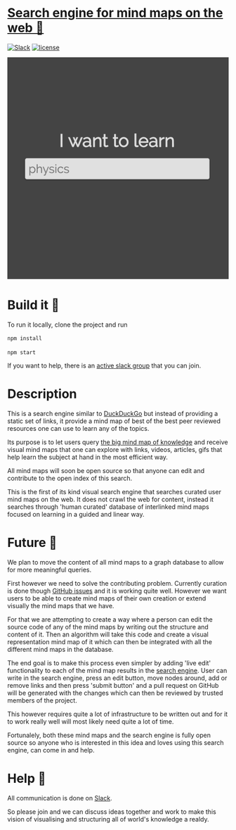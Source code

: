 # [Search engine for mind maps on the web 🚀](https://learn-anything.xyz)

[![Slack](https://img.shields.io/badge/Slack-channel-green.svg)](https://knowledge-map.slack.com/)
[![license](https://img.shields.io/github/license/mashape/apistatus.svg)](https://github.com/nikitavoloboev/knowledge-map-search-engine/blob/master/LICENSE)

<img width="600" alt="img" src="https://raw.githubusercontent.com/stylekit/img/master/i_want_to_learn.mp4.gif">


# Build it 🚀

To run it locally, clone the project and run 

```
npm install

npm start
```

If you want to help, there is an [active slack group](https://knowledge-map.slack.com/) that you can join.


# Description

This is a search engine similar to [DuckDuckGo](https://duckduckgo.com/) but instead of providing a static set of links, it provide a mind map of best of the best peer reviewed resources one can use to learn any of the topics.

Its purpose is to let users query [the big mind map of knowledge](https://github.com/nikitavoloboev/learn-anything) and receive visual mind maps that one can explore with links, videos, articles, gifs that help learn the subject at hand in the most efficient way.

All mind maps will soon be open source so that anyone can edit and contribute to the open index of this search. 

This is the first of its kind visual search engine that searches curated user mind maps on the web. It does not crawl the web for content, instead it searches through 'human curated' database of interlinked mind maps focused on learning in a guided and linear way.


# Future 🔭

We plan to move the content of all mind maps to a graph database to allow for more meaningful queries. 

First however we need to solve the contributing problem. Currently curation is done though [GitHub issues](https://github.com/nikitavoloboev/learn-anything/issues) and it is working quite well. However we want users to be able to create mind maps of their own creation or extend visually the mind maps that we have.

For that we are attempting to create a way where a person can edit the source code of any of the mind maps by writing out the structure and content of it. Then an algorithm will take this code and create a visual representation mind map of it which can then be integrated with all the different mind maps in the database.

The end goal is to make this process even simpler by adding 'live edit' functionality to each of the mind map results in the [search engine](https://learn-anything.xyz). User can write in the search engine, press an edit button, move nodes around, add or remove links and then press 'submit button' and a pull request on GitHub will be generated with the changes which can then be reviewed by trusted members of the project.

This however requires quite a lot of infrastructure to be written out and for it to work really well will most likely need quite a lot of time.

Fortunalely, both these mind maps and the search engine is fully open source so anyone who is interested in this idea and loves using this search engine, can come in and help.

# Help 🎊

All communication is done on [Slack](https://knowledge-map.slack.com/shared_invite/MTgxNTYzMjIzNjM5LTE0OTQzMzA4MDAtYzY1YWY0ZDc0NQ). 

So please join and we can discuss ideas together and work to make this vision of visualising and structuring all of world's knowledge a realdy. 
